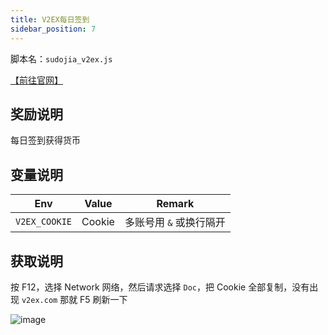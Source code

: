 ```yaml
---
title: V2EX每日签到
sidebar_position: 7
---
```


脚本名：`sudojia_v2ex.js`

[【前往官网】](https://www.v2ex.com/)

## 奖励说明

每日签到获得货币

## 变量说明

|      Env      | Value  |          Remark           |
| :-----------: | :----: | :---------------------: |
| `V2EX_COOKIE` | Cookie | 多账号用 `&` 或换行隔开 |

## 获取说明

按 F12，选择 Network 网络，然后请求选择 `Doc`，把 Cookie 全部复制，没有出现 `v2ex.com` 那就 F5 刷新一下

![image](https://img.gugu.ovh/i/2024/06/10/174112.webp)